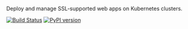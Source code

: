 Deploy and manage SSL-supported web apps on Kubernetes clusters.

[![Build Status](https://travis-ci.org/snormore/kapp.svg?branch=master)](https://travis-ci.org/snormore/kapp) [![PyPI version](https://badge.fury.io/py/kapp.svg)](https://badge.fury.io/py/kapp)
